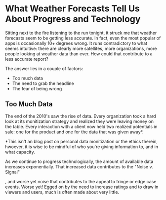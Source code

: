# What Weather Forecasts Tell Us About Progress and Technology

Sitting next to the fire listening to the run tonight, it struck me that weather forecasts seem to be getting less accurate. In fact, even the most popular of apps is occasionally 10+ degrees wrong. It runs contradictory to what seems intuitive: there are clearly more satellites, more organizations, more people looking at weather data than ever. How could that contribute to a less accurate report?

The answer lies in a couple of factors:

* Too much data
* The need to grab the headline
* The fear of being wrong

## Too Much Data

The end of the 2010's saw the rise of data. Every organization took a hard look at its monitization strategy and realized they were leaving money on the table. Every interaction with a client now held two realized potentials in sale: one for the product and one for the data that was given away*.


*This isn't an blog post on personal data monitization or the ethics therein, hwoever, it is wise to be mindful of who you're giving information to, and in what capacity.


As we continue to progress technologically, the amount of available data increases exponentially. That increased data contributes to the "Noise v. Signal"


, and worse yet noise that contributes to the appeal to fringe or edge case events. Worse yet! Egged on by the need to increase ratings and to draw in viewers and users, much is often made about very little.
